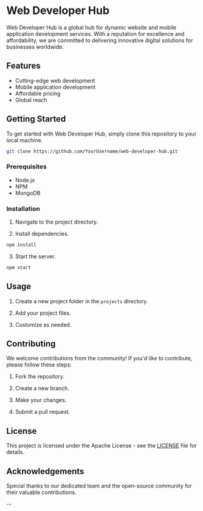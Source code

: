 
# Web Developer Hub

Web Developer Hub is a global hub for dynamic website and mobile application development services. With a reputation for excellence and affordability, we are committed to delivering innovative digital solutions for businesses worldwide.

## Features

- Cutting-edge web development
- Mobile application development
- Affordable pricing
- Global reach

## Getting Started

To get started with Web Developer Hub, simply clone this repository to your local machine.

```bash
git clone https://github.com/YourUsername/web-developer-hub.git
```

### Prerequisites

- Node.js
- NPM
- MongoDB

### Installation

1. Navigate to the project directory.

2. Install dependencies.

```bash
npm install
```

3. Start the server.

```bash
npm start
```

## Usage

1. Create a new project folder in the `projects` directory.

2. Add your project files.

3. Customize as needed.

## Contributing

We welcome contributions from the community! If you'd like to contribute, please follow these steps:

1. Fork the repository.

2. Create a new branch.

3. Make your changes.

4. Submit a pull request.

## License

This project is licensed under the Apache License - see the [LICENSE](LICENSE) file for details.

## Acknowledgements

Special thanks to our dedicated team and the open-source community for their valuable contributions.

--
